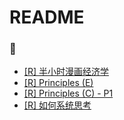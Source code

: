 # README

### 📒
- [[R] 半小时漫画经济学](https://github.com/Linjiayu6/R-Books/issues/1)
- [[R] Principles (E)](https://github.com/Linjiayu6/R-Books/issues/2)
- [[R] Principles (C) - P1](https://github.com/Linjiayu6/R-Books/issues/3)
- [[R] 如何系统思考](https://github.com/Linjiayu6/R-Books/issues/4)
